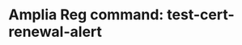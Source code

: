 ﻿# Amplia Reg command: **test-cert-renewal-alert**

<!-- link to version in English -->
<div data-alt-locales="en-us"></div>
